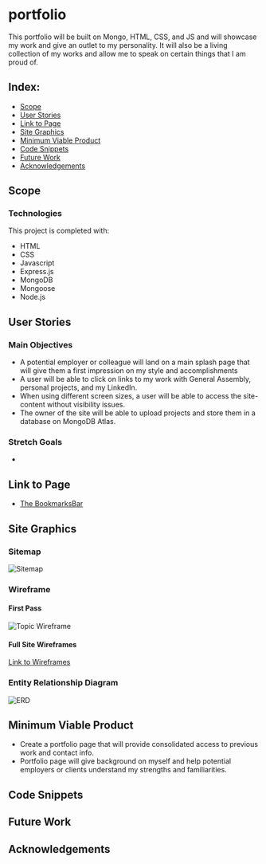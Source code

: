 # portfolio

This portfolio will be built on Mongo, HTML, CSS, and JS and will showcase my work and give an outlet to my personality.
It will also be a living collection of my works and allow me to speak on certain things that I am proud of.


## Index:

 - [Scope](#Scope)
 - [User Stories](#user-stories)
 - [Link to Page](#link-to-page)
 - [Site Graphics](#site-graphics)
 - [Minimum Viable Product](#minimum-viable-product)
 - [Code Snippets](#code-snippets)
 - [Future Work](#future-work)
 - [Acknowledgements](#acknowledgements)



## Scope


### Technologies

This project is completed with:
 - HTML
 - CSS
 - Javascript
 - Express.js
 - MongoDB
 - Mongoose
 - Node.js

## User Stories
### Main Objectives
 - A potential employer or colleague will land on a main splash page that will give them a first impression on my style and accomplishments
 - A user will be able to click on links to my work with General Assembly, personal projects, and my LinkedIn.
 - When using different screen sizes, a user will be able to access the site-content without visibility issues.
 - The owner of the site will be able to upload projects and store them in a database on MongoDB Atlas.
### Stretch Goals
 -


## Link to Page
- [The BookmarksBar](https://damp-gorge-54237.herokuapp.com/)
## Site Graphics
### Sitemap

![Sitemap](https://github.com/jmalabed/project1/blob/submaster/wireframe/pr1-sitemap.png)

### Wireframe
#### First Pass

![Topic Wireframe](https://github.com/jmalabed/project1/blob/submaster/ari-topic-index.jpg)

#### Full Site Wireframes

[Link to Wireframes](https://github.com/jmalabed/project1/blob/submaster/SiteWireframeREADME.md)

### Entity Relationship Diagram

![ERD](https://github.com/jmalabed/project1/blob/submaster/wireframe/pr1-ERD.png)

## Minimum Viable Product
- Create a portfolio page that will provide consolidated access to previous work and contact info.
- Portfolio page will give background on myself and help potential employers or clients understand my strengths and familiarities.


## Code Snippets


## Future Work



## Acknowledgements
